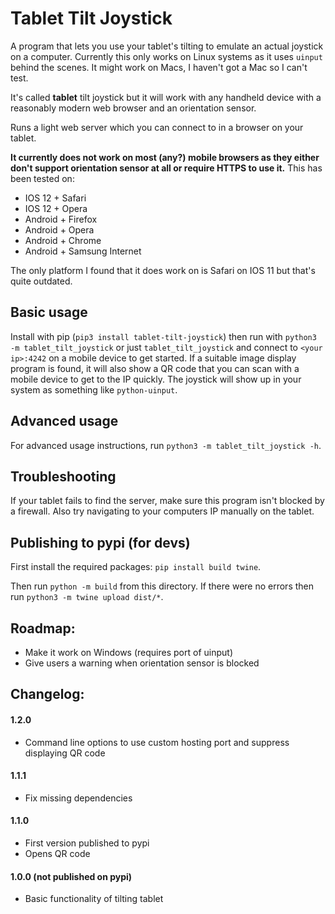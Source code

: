 # Tablet Tilt Joystick

A program that lets you use your tablet's tilting to emulate an actual joystick on a computer. Currently this only works on Linux systems as it uses `uinput` behind the scenes. It might work on Macs, I haven't got a Mac so I can't test.

It's called **tablet** tilt joystick but it will work with any handheld device with a reasonably modern web browser and an orientation sensor.

Runs a light web server which you can connect to in a browser on your tablet.

**It currently does not work on most (any?) mobile browsers as they either don't support orientation sensor at all or require HTTPS to use it.** 
This has been tested on:
- IOS 12 + Safari
- IOS 12 + Opera
- Android + Firefox
- Android + Opera
- Android + Chrome
- Android + Samsung Internet

The only platform I found that it does work on is Safari on IOS 11 but that's quite outdated.

## Basic usage

Install with pip (`pip3 install tablet-tilt-joystick`) then run with `python3 -m tablet_tilt_joystick` or just `tablet_tilt_joystick` and connect to `<your ip>:4242` on a mobile device to get started. If a suitable image display program is found, it will also show a QR code that you can scan with a mobile device to get to the IP quickly. The joystick will show up in your system as something like `python-uinput`.

## Advanced usage

For advanced usage instructions, run `python3 -m tablet_tilt_joystick -h`.

## Troubleshooting

If your tablet fails to find the server, make sure this program isn't blocked by a firewall. Also try navigating to your computers IP manually on the tablet.

## Publishing to pypi (for devs)

First install the required packages: `pip install build twine`.

Then run `python -m build` from this directory. If there were no errors then run `python3 -m twine upload dist/*`.

## Roadmap:
- Make it work on Windows (requires port of uinput)
- Give users a warning when orientation sensor is blocked

## Changelog:

#### 1.2.0
- Command line options to use custom hosting port and suppress displaying QR code

#### 1.1.1
- Fix missing dependencies

#### 1.1.0
- First version published to pypi
- Opens QR code

#### 1.0.0 (not published on pypi)
- Basic functionality of tilting tablet
